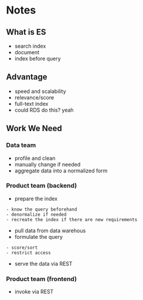 # Notes


## What is ES
- search index
- document
- index before query

## Advantage
- speed and scalability
- relevance/score
- full-text index
- could RDS do this? yeah



## Work We Need
### Data team
- profile and clean
- manually change if needed
- aggregate data into a normalized form

### Product team (backend)
- prepare the index
```
- know the query beforehand
- denormalize if needed
- recreate the index if there are new requirements
```
- pull data from data warehous
- formulate the query
```
- score/sort
- restrict access
```
- serve the data via REST

### Product team (frontend)
- invoke via REST
